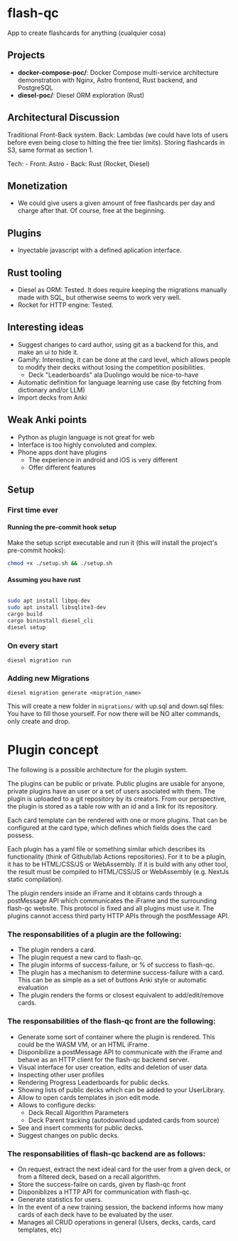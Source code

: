 # flash-qc

App to create flashcards for anything (cualquier cosa)

## Projects

- **docker-compose-poc/**: Docker Compose multi-service architecture demonstration with Nginx, Astro frontend, Rust backend, and PostgreSQL
- **diesel-poc/**: Diesel ORM exploration (Rust)

## Architectural Discussion

Traditional Front-Back system. Back: Lambdas (we could have lots of users before even being close to hitting the free tier limits). Storing flashcards in S3, same format as section 1.

Tech:
    - Front: Astro
    - Back: Rust (Rocket, Diesel)

## Monetization

- We could give users a given amount of free flashcards per day and charge after that. Of course, free at the beginning.

## Plugins

- Inyectable javascript with a defined aplication interface.

## Rust tooling

- Diesel as ORM:
    Tested. It does require keeping the migrations manually made with SQL, but otherwise seems to work very well.
- Rocket for HTTP engine:
    Tested.  

## Interesting ideas

- Suggest changes to card author, using git as a backend for this, and make an ui to hide it.
- Gamify: Interesting, it can be done at the card level, which allows people to modify their decks without losing the competition posibilities.
  - Deck "Leaderboards" ala Duolingo would be nice-to-have
- Automatic definition for language learning use case (by fetching from dictionary and/or LLM)
- Import decks from Anki

## Weak Anki points

- Python as plugin language is not great for web
- Interface is too highly convoluted and complex.
- Phone apps dont have plugins
  - The experience in android and iOS is very different
  - Offer different features

## Setup

### First time ever

#### Running the pre-commit hook setup

Make the setup script executable and run it (this will install the project's pre-commit hooks):

```bash
chmod +x ./setup.sh && ./setup.sh
```

#### Assuming you have rust

```sh

sudo apt install libpq-dev
sudo apt install libsqlite3-dev
cargo build
cargo bininstall diesel_cli
diesel setup
```

### On every start

`diesel migration run`

### Adding new Migrations

`diesel migration generate <migration_name>`

This will create a new folder in `migrations/` with up.sql and down.sql files: You have to fill those yourself.
For now there will be NO alter commands, only create and drop.


# Plugin concept

The following is a possible architecture for the plugin system.

The plugins can be public or private. Public plugins are usable for anyone, private plugins have an user or a set of users asociated with them. The plugin is uploaded to a git repository by its creators. From our perspective, the plugin is stored as a table row with an id and a link for its repository.

Each card template can be rendered with one or more plugins. That can be configured at the card type, which defines which fields does the card possess.  

Each plugin has a yaml file or something similar which describes its functionality (think of Github/lab Actions repositories). For it to be a plugin, it has to be HTML/CSS/JS or WebAssembly. If it is build with any other tool, the result must be compiled to HTML/CSS/JS or WebAssembly (e.g. NextJs static compilation).

The plugin renders inside an iFrame and it obtains cards through a postMessage API which communicates the iFrame and the surrounding flash-qc website. This protocol is fixed and all plugins must use it. The plugins cannot access third party HTTP APIs through the postMessage API.

### The responsabilities of a plugin are the following:

- The plugin renders a card.
- The plugin request a new card to flash-qc.
- The plugin informs of success-failure, or % of success to flash-qc. 
- The plugin has a mechanism to determine success-failure with a card. This can be as simple as a set of buttons Anki style or automatic evaluation
- The plugin renders the forms or closest equivalent to add/edit/remove cards.


### The responsabilities of the flash-qc front are the following:

- Generate some sort of container where the plugin is rendered. This could be the WASM VM, or an HTML iFrame. 
- Disponibilize a postMessage API to communicate with the iFrame and behave as an HTTP client for the flash-qc backend server.
- Visual interface for user creation, edits and deletion of user data.
- Inspecting other user profiles
- Rendering Progress Leaderboards for public decks.
- Showing lists of public decks which can be added to your UserLibrary.
- Allow to open cards templates in json edit mode.
- Allows to configure decks:
    - Deck Recall Algorithm Parameters
    - Deck Parent tracking (autodownload updated cards from source)
- See and insert comments for public decks.
- Suggest changes on public decks.

### The responsabilities of flash-qc backend are as follows:
- On request, extract the next ideal card for the user from a given deck, or from a filtered deck, based on a recall algorithm.
- Store the success-failre on cards, given by flash-qc front
- Disponiblizes a HTTP API for communication with flash-qc.
- Generate statistics for users.
- In the event of a new training session, the backend informs how many cards of each deck have to be evaluated by the user.
- Manages all CRUD operations in general (Users, decks, cards, card templates, etc)
